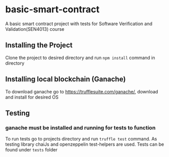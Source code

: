 # basic-smart-contract
A basic smart contract project with tests for Software Verification and Validation(SEN4013) course
## Installing the Project
Clone the project to desired directory and run `npm install` command in directory
## Installing local blockchain (Ganache)
To download ganache go to https://trufflesuite.com/ganache/, download and install for desired OS
## Testing
### ganache must be installed and running for tests to function
To run tests go to projects directory and run `truffle test` command.
As testing library chaiJs and openzeppelin test-helpers are used.
Tests can be found under `tests` folder
